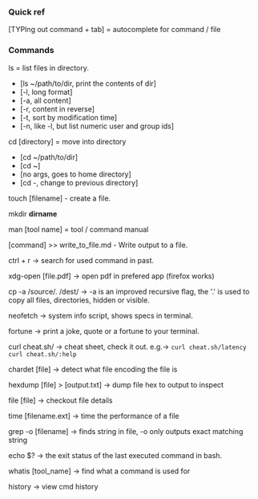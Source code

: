 ### Quick ref
[TYPIng out command + tab] = autocomplete for command / file 

### Commands
ls = list files in directory.
  - [ls ~/path/to/dir, print the contents of dir]
  - [-l, long format]
  - [-a, all content]
  - [-r, content in reverse]
  - [-t, sort by modification time]
  - [-n, like -l, but list numeric user and group ids]

cd [directory] = move into directory
  - [cd ~/path/to/dir]
  - [cd ~]
  - [no args, goes to home directory]
  - [cd -, change to previous directory]

touch [filename] - create a file.

mkdir __dirname__

man [tool name] = tool / command manual

[command] >> write_to_file.md - Write output to a file.

ctrl + r -> search for used command in past.

xdg-open [file.pdf] -> open pdf in prefered app (firefox works)

cp -a /source/. /dest/ -> -a is an improved recursive flag, the '.' is used to copy all files, directories, hidden or visible.

neofetch -> system info script, shows specs in terminal.

fortune -> print a joke, quote or a fortune to your terminal.

curl cheat.sh/ -> cheat sheet, check it out. e.g.-> `curl cheat.sh/latency` `curl cheat.sh/:help`

chardet [file] -> detect what file encoding the file is

hexdump [file] > [output.txt] -> dump file hex to output to inspect

file [file] -> checkout file details

time [filename.ext] -> time the performance of a file

grep -o <item> [filename] -> finds string in file, -o only outputs exact matching string

echo $? -> the exit status of the last executed command in bash. 

whatis [tool_name] -> find what a command is used for

history -> view cmd history
